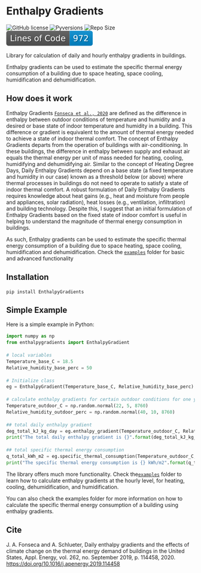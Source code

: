 # Enthalpy Gradients
![GitHub license](https://img.shields.io/github/license/JIMENOFONSECA/EnthalpyGradients) ![Pyversions](https://img.shields.io/pypi/pyversions/EnthalpyGradients) ![Repo Size](https://img.shields.io/github/repo-size/JIMENOFONSECA/enthalpygradients)![Lines](https://raw.githubusercontent.com/JIMENOFONSECA/EnthalpyGradients/image-data/badge-lines-of-code.svg)

Library for calculation of daily and hourly enthalpy gradients in buildings. 

Enthalpy gradients can be used to estimate the specific thermal energy consumption of a building due to space heating, space cooling, humidification and dehumidification.


## How does it work

Enthalpy Gradients [`Fonseca et al., 2020`](https://doi.org/10.1016/j.apenergy.2019.114458) are defined as the difference in enthalpy between outdoor conditions of temperature and humidity and a desired or base state of indoor temperature and humidity in a building. This difference or gradient is equivalent to the amount of thermal energy needed to achieve a state of indoor thermal comfort. The concept of Enthalpy Gradients departs from the operation of buildings with air-conditioning. In these buildings, the difference in enthalpy between supply and exhaust air equals the thermal energy per unit of mass needed for heating, cooling, humidifying and dehumidifying air. Similar to the concept of Heating Degree Days, Daily Enthalpy Gradients depend on a base state (a fixed temperature and humidity in our case) known as a threshold below (or above) where thermal processes in buildings do not need to operate to satisfy a state of indoor thermal comfort. A robust formulation of Daily Enthalpy Gradients requires knowledge about heat gains (e.g., heat and moisture from people and appliances, solar radiation), heat losses (e.g., ventilation, infiltration) and building technology. Despite this, I suggest that an initial formulation of Enthalpy Gradients based on the fixed state of indoor comfort is useful in helping to understand the magnitude of thermal energy consumption in buildings.

As such, Enthalpy gradients can be used to estimate the specific thermal energy consumption of a building due to space heating, space cooling, humidification and dehumidification. Check the [`examples`](https://github.com/JIMENOFONSECA/EnthalpyGradients/tree/master/enthalpygradients/examples) 
folder for basic and advanced functionality

## Installation

    pip install EnthalpyGradients
    
## Simple Example
Here is a simple example in Python:

```python
import numpy as np
from enthalpygradients import EnthalpyGradient

# local variables
Temperature_base_C = 18.5
Relative_humidity_base_perc = 50

# Initialize class
eg = EnthalpyGradient(Temperature_base_C, Relative_humidity_base_perc)

# calculate enthalpy gradients for certain outdoor conditions for one year (8760 hours)
Temperature_outdoor_C = np.random.normal(22, 5, 8760)
Relative_humidity_outdoor_perc = np.random.normal(40, 10, 8760)

## total daily enthalpy gradient
deg_total_kJ_kg_day = eg.enthalpy_gradient(Temperature_outdoor_C, Relative_humidity_outdoor_perc)
print("The total daily enthalpy gradient is {}".format(deg_total_kJ_kg_day))

## total specific thermal energy consumption
q_total_kWh_m2 = eg.specific_thermal_consumption(Temperature_outdoor_C, Relative_humidity_outdoor_perc)
print("The specific thermal energy consumption is {} kWh/m2".format(q_total_kWh_m2))
```

The library offers much more functionality. Check the[`examples`](https://github.com/JIMENOFONSECA/EnthalpyGradients/tree/master/enthalpygradients/examples) 
folder to learn how to calculate enthalpy gradients at the hourly level, for heating, cooling, dehumidification, and humidification.

You can also check the examples folder for more information on how to calculate the specific thermal energy consumption
of a building using enthalpy gradients.


## Cite

J. A. Fonseca and A. Schlueter, Daily enthalpy gradients and the effects of climate change on the thermal 
energy demand of buildings in the United States, Appl. Energy, vol. 262, no. September 2019, p. 114458, 2020.
https://doi.org/10.1016/j.apenergy.2019.114458
